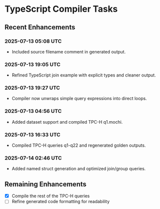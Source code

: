 # TypeScript Compiler Tasks

## Recent Enhancements
### 2025-07-13 05:08 UTC
- Included source filename comment in generated output.

### 2025-07-13 19:05 UTC
- Refined TypeScript join example with explicit types and cleaner output.

### 2025-07-13 19:27 UTC
- Compiler now unwraps simple query expressions into direct loops.

### 2025-07-13 04:56 UTC
- Added dataset support and compiled TPC-H q1.mochi.

### 2025-07-13 16:33 UTC
- Compiled TPC-H queries q1-q22 and regenerated golden outputs.

### 2025-07-14 02:46 UTC
- Added named struct generation and optimized join/group queries.

## Remaining Enhancements
- [x] Compile the rest of the TPC-H queries
- [ ] Refine generated code formatting for readability
